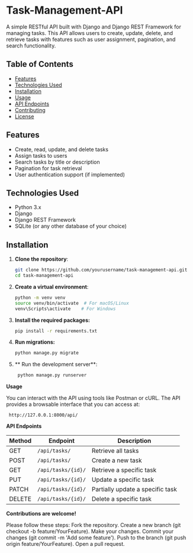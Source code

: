 # Task-Management-API

A simple RESTful API built with Django and Django REST Framework for managing tasks. This API allows users to create, update, delete, and retrieve tasks with features such as user assignment, pagination, and search functionality.

## Table of Contents

- [Features](#Features)
- [Technologies Used](#Technologies-used)
- [Installation](#Installation)
- [Usage](#Usage)
- [API Endpoints](#Api-Endpoints)
- [Contributing](#Contributing)
- [License](#license)

## Features

- Create, read, update, and delete tasks
- Assign tasks to users
- Search tasks by title or description
- Pagination for task retrieval
- User authentication support (if implemented)

## Technologies Used

- Python 3.x
- Django
- Django REST Framework
- SQLite (or any other database of your choice)

## Installation

1. **Clone the repository**:
    ```bash
   git clone https://github.com/yourusername/task-management-api.git
   cd task-management-api
   
2. **Create a virtual environment**:
   
    ```bash
    python -m venv venv
    source venv/bin/activate  # For macOS/Linux
    venv\Scripts\activate    # For Windows


3. **Install the required packages:**
   ```bash
   pip install -r requirements.txt


4. **Run migrations:**
    ```bash
    python manage.py migrate

5. ** Run the development server**:
    ```bash
     python manage.py runserver


**Usage**

You can interact with the API using tools like Postman or cURL. 
The API provides a browsable interface that you can access at:
   ```text
    http://127.0.0.1:8000/api/
```
****API Endpoints****

| Method | Endpoint              | Description                               |
|--------|-----------------------|-------------------------------------------|
| GET    | `/api/tasks/`        | Retrieve all tasks                        |
| POST   | `/api/tasks/`        | Create a new task                         |
| GET    | `/api/tasks/{id}/`    | Retrieve a specific task                  |
| PUT    | `/api/tasks/{id}/`    | Update a specific task                    |
| PATCH  | `/api/tasks/{id}/`    | Partially update a specific task          |
| DELETE | `/api/tasks/{id}/`    | Delete a specific task                    |
 

**Contributions are welcome!**

Please follow these steps:
Fork the repository.
Create a new branch (git checkout -b feature/YourFeature).
Make your changes.
Commit your changes (git commit -m 'Add some feature').
Push to the branch (git push origin feature/YourFeature).
Open a pull request.
